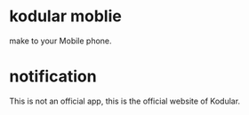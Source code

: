 # kodular moblie
make to your Mobile phone.

# notification
This is not an official app, this is the official website of Kodular. 
